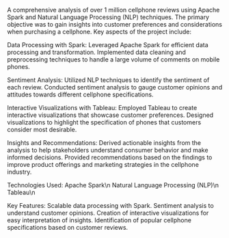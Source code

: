 A comprehensive analysis of over 1 million cellphone reviews using Apache Spark and Natural Language Processing (NLP) techniques. The primary objective was to gain insights into customer preferences and considerations when purchasing a cellphone. Key aspects of the project include:

Data Processing with Spark:
Leveraged Apache Spark for efficient data processing and transformation.
Implemented data cleaning and preprocessing techniques to handle a large volume of comments on mobile phones.

Sentiment Analysis:
Utilized NLP techniques to identify the sentiment of each review.
Conducted sentiment analysis to gauge customer opinions and attitudes towards different cellphone specifications.

Interactive Visualizations with Tableau:
Employed Tableau to create interactive visualizations that showcase customer preferences.
Designed visualizations to highlight the specification of phones that customers consider most desirable.

Insights and Recommendations:
Derived actionable insights from the analysis to help stakeholders understand consumer behavior and make informed decisions.
Provided recommendations based on the findings to improve product offerings and marketing strategies in the cellphone industry.

Technologies Used:
Apache Spark\n
Natural Language Processing (NLP)\n
Tableau\n

Key Features:
Scalable data processing with Spark.
Sentiment analysis to understand customer opinions.
Creation of interactive visualizations for easy interpretation of insights.
Identification of popular cellphone specifications based on customer reviews.
